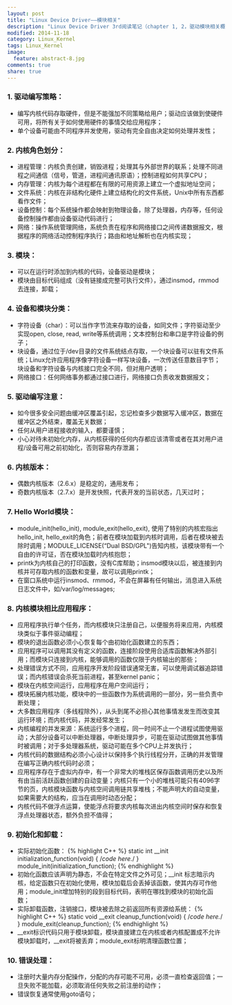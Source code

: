 ```yaml
---
layout: post
title: "Linux Device Driver——模块相关"
description: "Linux Device Driver 3rd阅读笔记（chapter 1, 2，驱动模块相关概念）"
modified: 2014-11-18
category: Linux_Kernel
tags: Linux_Kernel
image:
  feature: abstract-8.jpg
comments: true
share: true
---
```


### 1. 驱动编写策略：
* 编写内核代码存取硬件，但是不能强加不同策略给用户；驱动应该做到使硬件可用，将所有关于如何使用硬件的事情交给应用程序；
* 单个设备可能由不同程序并发使用，驱动有完全自由决定如何处理并发性；

### 2. 内核角色划分：
* 进程管理：内核负责创建，销毁进程；处理其与外部世界的联系；处理不同进程之间通信（信号，管道，进程间通讯原语）；控制进程如何共享CPU；
* 内存管理：内核为每个进程都在有限的可用资源上建立一个虚拟地址空间；
* 文件系统：内核在非结构化硬件上建立结构化的文件系统，Unix中所有东西都看作文件；
* 设备控制：每个系统操作都会映射到物理设备，除了处理器，内存等，任何设备控制操作都由设备驱动代码进行；
* 网络：操作系统管理网络，系统负责在程序和网络接口之间传递数据报文，根据程序的网络活动控制程序执行；路由和地址解析也在内核实现；

### 3. 模块：
* 可以在运行时添加到内核的代码，设备驱动是模块；
* 模块由目标代码组成（没有链接成完整可执行文件），通过insmod，rmmod去连接，卸载；

### 4. 设备和模块分类：
* 字符设备（char）：可以当作字节流来存取的设备，如同文件；字符驱动至少实现open, close, read, write等系统调用；文本控制台和串口是字符设备的例子；
* 块设备，通过位于/dev目录的文件系统结点存取，一个块设备可以驻有文件系统；Linux允许应用程序像字符设备一样写块设备，一次传送任意数目字节；块设备和字符设备与内核接口完全不同，但对用户透明；
* 网络接口：任何网络事务都通过接口进行，网络接口负责收发数据报文；

### 5. 驱动编写注意：
* 如今很多安全问题由缓冲区覆盖引起，忘记检查多少数据写入缓冲区，数据在缓冲区之外结束，覆盖无关数据；
* 任何从用户进程接收的输入，都要谨慎；
* 小心对待未初始化内存，从内核获得的任何内存都应该清零或者在其对用户进程/设备可用之前初始化，否则容易内存泄漏；

### 6. 内核版本：
* 偶数内核版本（2.6.x）是稳定的，通用发布；
* 奇数内核版本（2.7.x）是开发快照，代表开发的当前状态，几天过时；

### 7. Hello World模块：
* module_init(hello_init), module_exit(hello_exit), 使用了特别的内核宏指出hello_init, hello_exit的角色；前者在模块加载到内核时调用，后者在模块被去除时调用；MODULE_LICENSE(“Dual BSD/GPL")告知内核，该模块带有一个自由的许可证，否在模块加载时内核抱怨；
* printk为内核自己的打印函数，没有C库帮助；insmod模块以后，被连接到内核并可存取内核的函数和变量，故可以调用printk；
* 在窗口系统中运行insmod、rmmod，不会在屏幕有任何输出，消息进入系统日志文件中，如/var/log/messages;

### 8. 内核模块相比应用程序：
* 应用程序执行单个任务，而内核模块只注册自己，以便服务将来应用，内核模块类似于事件驱动编程；
* 模块的退出函数必须小心恢复每个由初始化函数建立的东西；
* 应用程序可以调用其没有定义的函数，连接阶段使用合适库函数解决外部引用；而模块只连接到内核，能够调用的函数仅限于内核输出的那些；
* 处理错误方式不同，应用程序开发阶段错误通常无害，可以使用调试器追踪错误；而内核错误会杀死当前进程，甚至kernel panic；
* 模块在内核空间运行，应用程序在用户空间运行；
* 模块拓展内核功能，模块中的一些函数作为系统调用的一部分，另一些负责中断处理；
* 大多数应用程序（多线程除外），从头到尾不必担心其他事情发发生而改变其运行环境；而内核代码，并发经常发生；
* 内核编程的并发来源：系统运行多个进程，同一时间不止一个进程试图使用驱动；大部分设备可以中断处理器，中断处理异步，可能在驱动试图做其他事情时被调用；对于多处理器系统，驱动可能在多个CPU上并发执行；
* 内核代码的数据结构必须小心设计以保持多个执行线程分开，正确的并发管理在编写正确内核代码时必须；
* 应用程序存在于虚拟内存中，有一个非常大的堆栈区保存函数调用历史以及所有由当前活跃函数创建的自动变量；内核只有一个小的堆栈可能只有4096字节的页，内核模块函数与内核空间调用链共享堆栈；不能声明大的自动变量，如果需要大的结构，应当在调用时动态分配；
* 内核代码不做浮点运算，使能浮点将要求内核每次进出内核空间时保存和恢复浮点处理器状态，额外负担不值得；

### 9. 初始化和卸载：
* 实际初始化函数：
{% highlight C++ %}
         static int __init initialization_function(void) {
              /*code here.*/
         }
         module_init(initialization_function);
{% endhighlight %}
* 初始化函数应该声明为静态，不会在特定文件之外可见；__init 标志暗示内核，给定函数只在初始化使用，模块加载后会丢掉该函数，使其内存可作他用；module_init增加特别的段到目标代码，表明在哪找到模块的初始化函数；
* 实际卸载函数，注销接口，模块被去除之前返回所有资源给系统：
{% highlight C++ %}
         static void __exit cleanup_function(void) {
              /*code here.*/
         }
         module_exit(cleanup_function);
{% endhighlight %}
* __exit标识代码只用于模块卸载，模块直接建立在内核或者内核配置成不允许模块卸载时，__exit将被丢弃；module_exit标明清理函数位置；

### 10. 错误处理：
* 注册时大量内存分配操作，分配的内存可能不可用，必须一直检查返回值；一旦失败不能加载，必须取消任何失败之前注册的动作；
* 错误恢复通常使用goto语句；